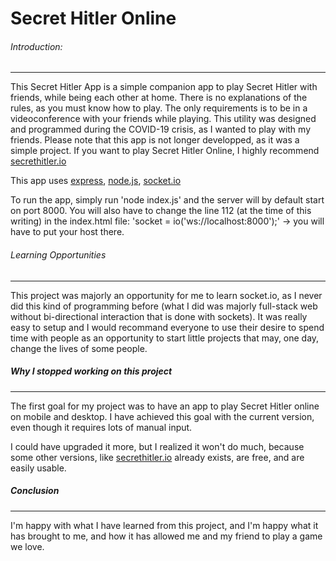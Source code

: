 # Secret Hitler Online

###### Introduction:
***
This Secret Hitler App is a simple companion app to play Secret Hitler with friends, while being each other at home.
There is no explanations of the rules, as you must know how to play. The only requirements is to be in a videoconference with your friends while playing.
This utility was designed and programmed during the COVID-19 crisis, as I wanted to play with my friends. Please note that this app is not longer developped, as it was a simple project.
If you want to play Secret Hitler Online, I highly recommend [secrethitler.io](http://secrethitler.io) 

This app uses [express](https://expressjs.com/), [node.js](https://nodejs.org/en/), [socket.io](https://socket.io)

To run the app, simply run 'node index.js' and the server will by default start on port 8000.
You will also have to change the line 112 (at the time of this writing) in the index.html file:
'socket = io('ws://localhost:8000');' -> you will have to put your host there.

###### Learning Opportunities
***
This project was majorly an opportunity for me to learn socket.io, as I never did this kind of programming before (what I did was majorly full-stack web 
without bi-directional interaction that is done with sockets). It was really easy to setup
and I would recommand everyone to use their desire to spend time with people as an opportunity
to start little projects that may, one day, change the lives of some people.

##### Why I stopped working on this project
***
The first goal for my project was to have an app to play Secret Hitler online on
mobile and desktop. I have achieved this goal with the current version, even
though it requires lots of manual input.

I could have upgraded it more, but I realized it won't do much, because some 
other versions, like [secrethitler.io](http://secrethitler.io) already exists, 
are free, and are easily usable.

##### Conclusion
***
I'm happy with what I have learned from this project, and I'm happy what it has
brought to me, and how it has allowed me and my friend to play a game we love.